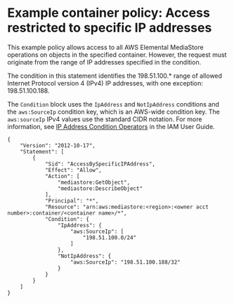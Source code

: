 # Example container policy: Access restricted to specific IP addresses<a name="policies-examples-access-by-specific-ip"></a>

This example policy allows access to all AWS Elemental MediaStore operations on objects in the specified container\. However, the request must originate from the range of IP addresses specified in the condition\.

The condition in this statement identifies the 198\.51\.100\.\* range of allowed Internet Protocol version 4 \(IPv4\) IP addresses, with one exception: 198\.51\.100\.188\.

The `Condition` block uses the `IpAddress` and `NotIpAddress` conditions and the `aws:SourceIp` condition key, which is an AWS\-wide condition key\. The `aws:sourceIp` IPv4 values use the standard CIDR notation\. For more information, see [IP Address Condition Operators](https://docs.aws.amazon.com/IAM/latest/UserGuide/reference_policies_elements.html#Conditions_IPAddress) in the IAM User Guide\.

```
{
    "Version": "2012-10-17",
    "Statement": [
        {
            "Sid": "AccessBySpecificIPAddress",
            "Effect": "Allow",
            "Action": [
                "mediastore:GetObject",
                "mediastore:DescribeObject"
            ],
            "Principal": "*",
            "Resource": "arn:aws:mediastore:<region>:<owner acct number>:container/<container name>/*",
            "Condition": {
                "IpAddress": {
                    "aws:SourceIp": [
                        "198.51.100.0/24"
                    ]
                },
                "NotIpAddress": {
                    "aws:SourceIp": "198.51.100.188/32"
                }
            }
        }
    ]
}
```